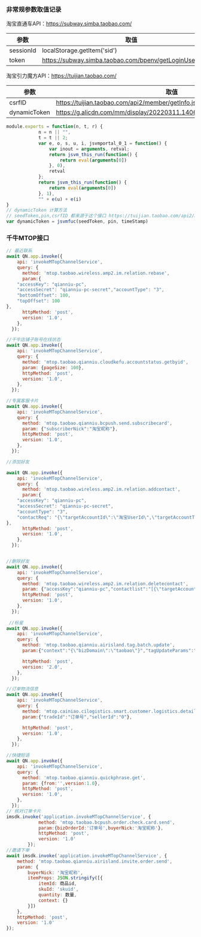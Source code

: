 ### 非常规参数取值记录

淘宝直通车API：https://subway.simba.taobao.com/

| 参数      | 取值                                                       |
| --------- | ---------------------------------------------------------- |
| sessionId | localStorage.getItem('sid')                                |
| token     | https://subway.simba.taobao.com/bpenv/getLoginUserInfo.htm |

淘宝引力魔方API：https://tuijian.taobao.com/

| 参数         | 取值                                                         |
| ------------ | ------------------------------------------------------------ |
| csrfID       | https://tuijian.taobao.com/api2/member/getInfo.json          |
| dynamicToken | https://g.alicdn.com/mm/display/20220311.140658.727/display/services/jsvm.js |



```js
module.exports = function(n, t, r) {
            n = n || "",
            t = t || 2;
            var e, o, s, u, i, jsvmportal_0_1 = function() {
                var inout = arguments, retval;
                return jsvm_this_run(function() {
                    return eval(arguments[0])
                }, 0),
                retval
            };
            return jsvm_this_run(function() {
                return eval(arguments[0])
            }, 1),
            "" + e(u) + e(i)
}
// dynamicToken 计算方法 
// seedToken,pin,csrfID 都来源于这个接口 https://tuijian.taobao.com/api2/member/getInfo.json
var dynamicToken = jsvmfuc(seedToken, pin, timeStamp)

```

### 千牛MTOP接口
```js
// 最近联系
await QN.app.invoke({
    api: 'invokeMTopChannelService',
    query: {
      method: 'mtop.taobao.wireless.amp2.im.relation.rebase',
      param:{
	"accessKey": "qianniu-pc",
	"accessSecret": "qianniu-pc-secret","accountType": "3",
	"bottomOffset": 100,
	"topOffset": 100
},
      httpMethod: 'post',
      version: '1.0',
    },
  }); 

//千牛店铺子账号在线状态
await QN.app.invoke({
    api: 'invokeMTopChannelService',
    query: {
      method: 'mtop.taobao.qianniu.cloudkefu.accountstatus.getbyid',
      param: {pageSize: 100},
      httpMethod: 'post',
      version: '1.0',
    },
  }); 

//专属客服卡片
await QN.app.invoke({
    api: 'invokeMTopChannelService',
    query: {
      method: 'mtop.taobao.qianniu.bcpush.send.subscribecard',
      param: {"subscriberNick":"淘宝昵称"},
      httpMethod: 'post',
      version: '1.0',
    },
  }); 

//添加好友

await QN.app.invoke({
    api: 'invokeMTopChannelService',
    query: {
      method: 'mtop.taobao.wireless.amp2.im.relation.addcontact',
      param:{
	"accessKey": "qianniu-pc",
	"accessSecret": "qianniu-pc-secret",
	"accountType": "3",
	"contactReq": "{\"targetAccountId\":\"淘宝UserId\",\"targetAccountType\":\"3\",\"targetNickName\":\"\",\"targetRemarkName\":\"\",\"groupId\":0,\"bizType\":\"-1\",\"relationType\":0,\"ext\":{\"msg\":\"验证信息\"}}"
},
      httpMethod: 'post',
      version: '1.0',
    },
  }); 


//删除好友
await QN.app.invoke({
    api: 'invokeMTopChannelService',
    query: {
      method: 'mtop.taobao.wireless.amp2.im.relation.deletecontact',
      param: {"accessKey":"qianniu-pc","contactlist":"[{\"targetAccountId\":\"淘宝UserId\",\"targetAccountType\":3,\"bizType\":\"-1\",\"relationType\":0}]","accessSecret":"qianniu-pc-secret","accountType":"3"},
      httpMethod: 'post',
      version: '1.0',
    },
  }); 
  
 //标星 
await QN.app.invoke({
    api: 'invokeMTopChannelService',
    query: {
      method: 'mtop.taobao.qianniu.airisland.tag.batch.update',
      param:{"context":"{\"bizDomain\":\"taobao\"}","tagUpdateParams":"[{\"tagCode\":\"TOP_TYPE_RED\",\"targetId\":\"1597305140\",\"bizExt\":\"{}\",\"entityType\":0,\"bizDomain\":\"taobao\",\"groupCode\":\"QIANNIU_STAR\",\"updateType\":0}]","tenantId":"QIANNIU_RECEPTION"},

      httpMethod: 'post',
      version: '2.0',
    },
  }); 

//订单物流信息
await QN.app.invoke({
    api: 'invokeMTopChannelService',
    query: {
      method: 'mtop.cainiao.cilogistics.smart.customer.logistics.detail',
      param:{"tradeId":"订单号","sellerId":"0"},

      httpMethod: 'post',
      version: '1.0',
    },
  }); 

//快捷短语
await QN.app.invoke({
    api: 'invokeMTopChannelService',
    query: {
      method: 'mtop.taobao.qianniu.quickphrase.get',
      param: {from:'',version:1.0},
      httpMethod: 'post',
      version: '1.0',
    },
  }); 
// 核对订单卡片
imsdk.invoke('application.invokeMTopChannelService', {
            method: 'mtop.taobao.bcpush.order.check.card.send',
            param:{bizOrderId:'订单号',buyerNick:'淘宝昵称'},
            httpMethod: 'post',
            version: '1.0'
        });
//邀请下单
await imsdk.invoke('application.invokeMTopChannelService', {
    method: 'mtop.taobao.qianniu.airisland.invite.order.send',
    param: {
        buyerNick: '淘宝昵称',
        itemProps: JSON.stringify([{
            itemId: 商品id,
            skuId: 'skuid',
            quantity: 数量,
            context: {}
        }])
    },
    httpMethod: 'post',
    version: '1.0'
});
```
